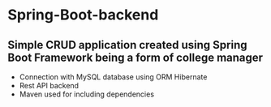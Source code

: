 # Spring-Boot-backend

## Simple CRUD application created using Spring Boot Framework being a form of college manager

- Connection with MySQL database using ORM Hibernate
- Rest API backend
- Maven used for including dependencies